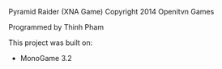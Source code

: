 Pyramid Raider (XNA Game)
Copyright 2014 Openitvn Games

Programmed by Thinh Pham

This project was built on:
- MonoGame 3.2